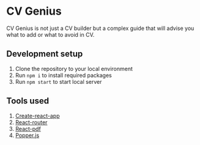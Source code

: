 # CV Genius

CV Genius is not just a CV builder but a complex guide that will advise you what to add or what to avoid in CV.

## Development setup

1. Clone the repository to your local environment
2. Run `npm i` to install required packages
3. Run `npm start` to start local server

## Tools used

1. [Create-react-app](https://create-react-app.dev/)
2. [React-router](https://reactrouter.com/)
3. [React-pdf](https://react-pdf.org/)
4. [Popper.js](https://popper.js.org/)
